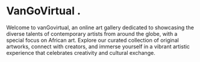# VanGoVirtual .
<p>Welcome to vanGovirtual, an online art gallery dedicated to showcasing the diverse talents of contemporary artists from around the globe, with a special focus on African art. Explore our curated collection of original artworks, connect with creators, and immerse yourself in a vibrant artistic experience that celebrates creativity and cultural exchange.</p>



